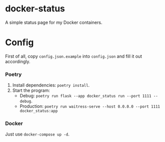 # docker-status

A simple status page for my Docker containers.
# Config
First of all, copy `config.json.example` into `config.json` and fill it out accordingly.

### Poetry
1. Install dependencies: `poetry install`.
2. Start the program:
    * Debug: `poetry run flask --app docker_status run --port 1111 --debug`.
    * Production: `poetry run waitress-serve --host 0.0.0.0 --port 1111 docker_status:app`

### Docker
Just use `docker-compose up -d`.
